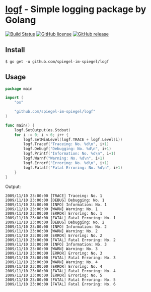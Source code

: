 # [logf] - Simple logging package by Golang

[![Build Status](https://travis-ci.org/spiegel-im-spiegel/logf.svg?branch=master)](https://travis-ci.org/spiegel-im-spiegel/logf)
[![GitHub license](https://img.shields.io/badge/license-Apache%202-blue.svg)](https://raw.githubusercontent.com/spiegel-im-spiegel/logf/master/LICENSE)
[![GitHub release](http://img.shields.io/github/release/spiegel-im-spiegel/logf.svg)](https://github.com/spiegel-im-spiegel/logf/releases/latest)

## Install 

```
$ go get -u github.com/spiegel-im-spiegel/logf
```

## Usage

```go
package main

import (
	"os"

	"github.com/spiegel-im-spiegel/logf"
)

func main() {
	logf.SetOutput(os.Stdout)
	for i := 0; i < 6; i++ {
		logf.SetMinLevel(logf.TRACE + logf.Level(i))
		logf.Tracef("Traceing: No. %d\n", i+1)
		logf.Debugf("Debugging: No. %d\n", i+1)
		logf.Printf("Information: No. %d\n", i+1)
		logf.Warnf("Warning: No. %d\n", i+1)
		logf.Errorf("Erroring: No. %d\n", i+1)
		logf.Fatalf("Fatal Erroring: No. %d\n", i+1)
	}
}
```

Output:

```
2009/11/10 23:00:00 [TRACE] Traceing: No. 1
2009/11/10 23:00:00 [DEBUG] Debugging: No. 1
2009/11/10 23:00:00 [INFO] Information: No. 1
2009/11/10 23:00:00 [WARN] Warning: No. 1
2009/11/10 23:00:00 [ERROR] Erroring: No. 1
2009/11/10 23:00:00 [FATAL] Fatal Erroring: No. 1
2009/11/10 23:00:00 [DEBUG] Debugging: No. 2
2009/11/10 23:00:00 [INFO] Information: No. 2
2009/11/10 23:00:00 [WARN] Warning: No. 2
2009/11/10 23:00:00 [ERROR] Erroring: No. 2
2009/11/10 23:00:00 [FATAL] Fatal Erroring: No. 2
2009/11/10 23:00:00 [INFO] Information: No. 3
2009/11/10 23:00:00 [WARN] Warning: No. 3
2009/11/10 23:00:00 [ERROR] Erroring: No. 3
2009/11/10 23:00:00 [FATAL] Fatal Erroring: No. 3
2009/11/10 23:00:00 [WARN] Warning: No. 4
2009/11/10 23:00:00 [ERROR] Erroring: No. 4
2009/11/10 23:00:00 [FATAL] Fatal Erroring: No. 4
2009/11/10 23:00:00 [ERROR] Erroring: No. 5
2009/11/10 23:00:00 [FATAL] Fatal Erroring: No. 5
2009/11/10 23:00:00 [FATAL] Fatal Erroring: No. 6
```

[logf]: https://github.com/spiegel-im-spiegel/logf "spiegel-im-spiegel/logf: Simple logging package by Golang"

